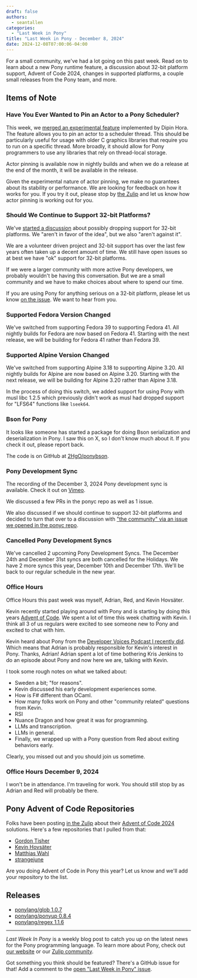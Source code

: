 ```yaml
---
draft: false
authors:
  - seantallen
categories:
  - "Last Week in Pony"
title: "Last Week in Pony - December 8, 2024"
date: 2024-12-08T07:00:06-04:00
---
```


For a small community, we've had a lot going on this past week. Read on to learn about a new Pony runtime feature, a discussion about 32-bit platform support, Advent of Code 2024, changes in supported platforms, a couple small releases from the Pony team, and more.

<!-- more -->

## Items of Note

### Have You Ever Wanted to Pin an Actor to a Pony Scheduler?

This week, we [merged an experimental feature](https://github.com/ponylang/ponyc/pull/4547) implemented by Dipin Hora. The feature allows you to pin an actor to a scheduler thread. This should be particularly useful for usage with older C graphics libraries that require you to run on a specific thread. More broadly, it should allow for Pony programmers to use any libraries that rely on thread-local storage.

Actor pinning is available now in nightly builds and when we do a release at the end of the month, it will be available in the release.

Given the experimental nature of actor pinning, we make no guarantees about its stability or performance. We are looking for feedback on how it works for you. If you try it out, please stop by [the Zulip](https://ponylang.zulipchat.com/) and let us know how actor pinning is working out for you.

### Should We Continue to Support 32-bit Platforms?

We've [started a discussion](https://github.com/ponylang/ponyc/issues/4564) about possibly dropping support for 32-bit platforms. We "aren't in favor of the idea", but we also "aren't against it".

We are a volunteer driven project and 32-bit support has over the last few years often taken up a decent amount of time. We still have open issues so at best we have "ok" support for 32-bit platforms.

If we were a larger community with more active Pony developers, we probably wouldn't be having this conversation. But we are a small community and we have to make choices about where to spend our time.

If you are using Pony for anything serious on a 32-bit platform, please let us know [on the issue](https://github.com/ponylang/ponyc/issues/4564). We want to hear from you.

### Supported Fedora Version Changed

We've switched from supporting Fedora 39 to supporting Fedora 41. All nightly builds for Fedora are now based on Fedora 41. Starting with the next release, we will be building for Fedora 41 rather than Fedora 39.

### Supported Alpine Version Changed

We've switched from supporting Alpine 3.18 to supporting Alpine 3.20. All nightly builds for Alpine are now based on Alpine 3.20. Starting with the next release, we will be building for Alpine 3.20 rather than Alpine 3.18.

In the process of doing this switch, we added support for using Pony with musl libc 1.2.5 which previously didn't work as musl had dropped support for "LFS64" functions like `lseek64`.

### Bson for Pony

It looks like someone has started a package for doing Bson serialization and deserialization in Pony. I saw this on X, so I don't know much about it. If you check it out, please report back.

The code is on GitHub at [2HgO/ponybson](https://github.com/2HgO/ponybson).

### Pony Development Sync

The recording of the December 3, 2024 Pony development sync is available. Check it out on [Vimeo](https://vimeo.com/1035815182).

We discussed a few PRs in the ponyc repo as well as 1 issue.

We also discussed if we should continue to support 32-bit platforms and decided to turn that over to a discussion with ["the community" via an issue we opened in the ponyc repo](https://github.com/ponylang/ponyc/issues/4564).

### Cancelled Pony Development Syncs

We've cancelled 2 upcoming Pony Development Syncs. The December 24th and December 31st syncs are both cancelled for the Holidays. We have 2 more syncs this year, December 10th and December 17th. We'll be back to our regular schedule in the new year.

### Office Hours

Office Hours this past week was myself, Adrian, Red, and Kevin Hovsäter.

Kevin recently started playing around with Pony and is starting by doing this years [Advent of Code](https://adventofcode.com/). We spent a lot of time this week chatting with Kevin. I think all 3 of us regulars were excited to see someone new to Pony and excited to chat with him.

Kevin heard about Pony from the [Developer Voices Podcast I recently did](https://pod.link/developer-voices/episode/89440d0d3be17217212d113cf6a31400). Which means that Adrian is probably responsible for Kevin's interest in Pony. Thanks, Adrian! Adrian spent a lot of time bothering Kris Jenkins to do an episode about Pony and now here we are, talking with Kevin.

I took some rough notes on what we talked about:

- Sweden a bit; "for reasons".
- Kevin discussed his early development experiences some.
- How is F# different than OCaml.
- How many folks work on Pony and other "community related" questions from Kevin.
- RSI
- Nuance Dragon and how great it was for programming.
- LLMs and transcription.
- LLMs in general.
- Finally, we wrapped up with a Pony question from Red about exiting behaviors early.

Clearly, you missed out and you should join us sometime.

### Office Hours December 9, 2024

I won't be in attendance. I'm traveling for work. You should still stop by as Adrian and Red will probably be there.

## Pony Advent of Code Repositories

Folks have been posting [in the Zulip](https://ponylang.zulipchat.com/) about their [Advent of Code 2024](https://adventofcode.com/2024) solutions. Here's a few repositories that I pulled from that:

- [Gordon Tisher](https://github.com/chalcolith/advent_of_code_2024)
- [Kevin Hovsäter](https://codeberg.org/hovsater/advent_of_code/)
- [Matthias Wahl](https://github.com/mfelsche/aoc/)
- [strangejune](https://codeberg.org/strangejune/advent-of-code-pony/)

Are you doing Advent of Code in Pony this year? Let us know and we'll add your repository to the list.

## Releases

- [ponylang/glob 1.0.7](https://github.com/ponylang/glob/releases/tag/1.0.7)
- [ponylang/ponyup 0.8.4](https://github.com/ponylang/ponyup/releases/tag/0.8.4)
- [ponylang/regex 1.1.6](https://github.com/ponylang/regex/releases/tag/1.1.6)

---

_Last Week In Pony_ is a weekly blog post to catch you up on the latest news for the Pony programming language. To learn more about Pony, check out [our website](https://ponylang.io) or our [Zulip community](https://ponylang.zulipchat.com).

Got something you think should be featured? There's a GitHub issue for that! Add a comment to the [open "Last Week in Pony" issue](https://github.com/ponylang/ponylang.github.io/issues?q=is%3Aissue+is%3Aopen+label%3Alast-week-in-pony).
